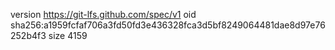 version https://git-lfs.github.com/spec/v1
oid sha256:a1959fcfaf706a3fd50fd3e436328fca3d5bf8249064481dae8d97e76252b4f3
size 4159
